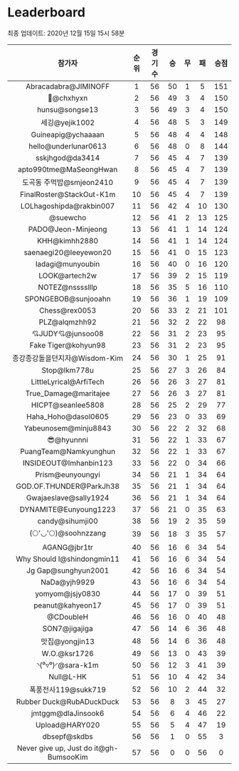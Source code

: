 # Leaderboard
최종 업데이트: 2020년 12월 15일 15시 58분




| 참가자 | 순위 | 경기수 | 승 | 무 | 패 | 승점 |
|:---:|:---:|:---:|:---:|:---:|:---:|:---:|
| Abracadabra@JIMINOFF | 1 | 56 | 50 | 1 | 5 | 151 |
| 👑@chxhyxn | 2 | 56 | 49 | 3 | 4 | 150 |
| hunsu@songse13 | 3 | 56 | 49 | 3 | 4 | 150 |
| 세깅@yejik1002 | 4 | 56 | 48 | 5 | 3 | 149 |
| Guineapig@ychaaaan | 5 | 56 | 48 | 4 | 4 | 148 |
| hello@underlunar0613 | 6 | 56 | 48 | 0 | 8 | 144 |
| sskjhgod@da3414 | 7 | 56 | 45 | 4 | 7 | 139 |
| apto990tme@MaSeongHwan | 8 | 56 | 45 | 4 | 7 | 139 |
| 도곡동 주먹밥@smjeon2410 | 9 | 56 | 45 | 4 | 7 | 139 |
| FinalRoster@StackOut-K1m | 10 | 56 | 45 | 4 | 7 | 139 |
| LOLhagoshipda@rakbin007 | 11 | 56 | 42 | 4 | 10 | 130 |
| @suewcho | 12 | 56 | 41 | 2 | 13 | 125 |
| PADO@Jeon-Minjeong | 13 | 56 | 41 | 1 | 14 | 124 |
| KHH@kimhh2880 | 14 | 56 | 41 | 1 | 14 | 124 |
| saenaegi20@leeyewon20 | 15 | 56 | 41 | 0 | 15 | 123 |
| ladagi@munyoubin | 16 | 56 | 40 | 0 | 16 | 120 |
| LOOK@artech2w | 17 | 56 | 39 | 2 | 15 | 119 |
| NOTEZ@nsssslllp | 18 | 56 | 35 | 5 | 16 | 110 |
| SPONGEBOB@sunjooahn | 19 | 56 | 36 | 1 | 19 | 109 |
| Chess@rex0053 | 20 | 56 | 33 | 2 | 21 | 101 |
| PLZ@alqmzhh92 | 21 | 56 | 32 | 2 | 22 | 98 |
| 💘JUDY💘@junsoo08 | 22 | 56 | 31 | 2 | 23 | 95 |
| Fake Tiger@kohyun98 | 23 | 56 | 31 | 2 | 23 | 95 |
| 종강종강돌을던지자@Wisdom-Kim | 24 | 56 | 30 | 1 | 25 | 91 |
| Stop@lkm778u | 25 | 56 | 27 | 3 | 26 | 84 |
| LittleLyrical@ArfiTech | 26 | 56 | 26 | 3 | 27 | 81 |
| True_Damage@maritajee | 27 | 56 | 26 | 3 | 27 | 81 |
| HICPT@seanlee5808 | 28 | 56 | 25 | 2 | 29 | 77 |
| Haha_Hoho@dasol0605 | 29 | 56 | 23 | 0 | 33 | 69 |
| Yabeunosem@minju8843 | 30 | 56 | 22 | 2 | 32 | 68 |
| 😎@hyunnni | 31 | 56 | 22 | 1 | 33 | 67 |
| PuangTeam@Namkyunghun | 32 | 56 | 22 | 1 | 33 | 67 |
| INSIDEOUT@Imhanbin123 | 33 | 56 | 22 | 0 | 34 | 66 |
| Prism@eunyoungyi | 34 | 56 | 21 | 1 | 34 | 64 |
| GOD.OF.THUNDER@ParkJh38 | 35 | 56 | 21 | 1 | 34 | 64 |
| Gwajaeslave@sally1924 | 36 | 56 | 21 | 1 | 34 | 64 |
| DYNAMITE@Eunyoung1223 | 37 | 56 | 21 | 0 | 35 | 63 |
| candy@sihumji00 | 38 | 56 | 19 | 2 | 35 | 59 |
| (🌕'◡'🌕)@soohnzzang | 39 | 56 | 18 | 3 | 35 | 57 |
| AGANG@jbr1tr | 40 | 56 | 16 | 6 | 34 | 54 |
| Why Should I@shindongmin11 | 41 | 56 | 16 | 6 | 34 | 54 |
| Jg Gap@sunghyun2001 | 42 | 56 | 16 | 6 | 34 | 54 |
| NaDa@yjh9929 | 43 | 56 | 16 | 6 | 34 | 54 |
| yomyom@jsjy0830 | 44 | 56 | 17 | 0 | 39 | 51 |
| peanut@kahyeon17 | 45 | 56 | 17 | 0 | 39 | 51 |
| @CDoubleH | 46 | 56 | 16 | 0 | 40 | 48 |
| SON7@jigajiga | 47 | 56 | 14 | 6 | 36 | 48 |
| 맛집@yongjin13 | 48 | 56 | 14 | 6 | 36 | 48 |
| W.O.@ksr1726 | 49 | 56 | 13 | 0 | 43 | 39 |
| ◝(⁰▿⁰)◜@sara-k1m | 50 | 56 | 12 | 3 | 41 | 39 |
| Null@L-HK | 51 | 56 | 10 | 4 | 42 | 34 |
| 폭풍전사119@sukk719 | 52 | 56 | 10 | 2 | 44 | 32 |
| Rubber Duck@RubADuckDuck | 53 | 56 | 8 | 3 | 45 | 27 |
| jmtggm@dlaJinsook6 | 54 | 56 | 6 | 4 | 46 | 22 |
| Upload@HARY020 | 55 | 56 | 5 | 4 | 47 | 19 |
| dbsepf@skdbs | 56 | 56 | 1 | 0 | 55 | 3 |
| Never give up, Just do it@gh-BumsooKim | 57 | 56 | 0 | 0 | 56 | 0 |